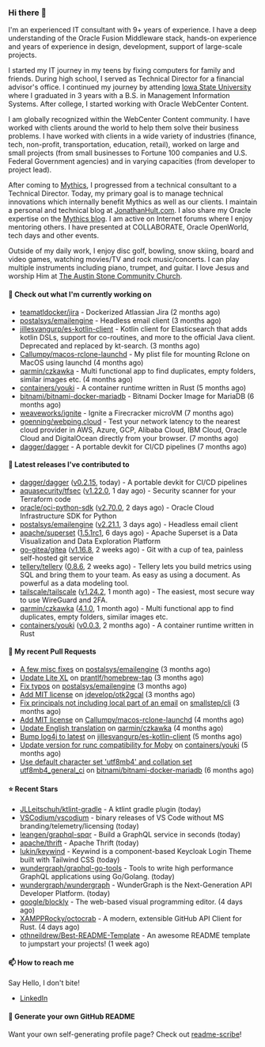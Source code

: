 ### Hi there 👋

I'm an experienced IT consultant with 9+ years of experience. I have a deep understanding of the Oracle Fusion Middleware stack, hands-on experience and years of experience in design, development, support of large-scale projects.

I started my IT journey in my teens by fixing computers for family and friends. During high school, I served as Technical Director for a financial advisor's office. I continued my journey by attending [Iowa State University](iastate.edu) where I graduated in 3 years with a B.S. in Management Information Systems. After college, I started working with Oracle WebCenter Content.

I am globally recognized within the WebCenter Content community. I have worked with clients around the world to help them solve their business problems. I have worked with clients in a wide variety of industries (finance, tech, non-profit, transportation, education, retail), worked on large and small projects (from small businesses to Fortune 100 companies and U.S. Federal Government agencies) and in varying capacities (from developer to project lead).

After coming to [Mythics](https://www.mythics.com/), I progressed from a technical consultant to a Technical Director. Today, my primary goal is to manage technical innovations which internally benefit Mythics as well as our clients. I maintain a personal and technical blog at [JonathanHult.com](https://jonathanhult.com). I also share my Oracle expertise on the [Mythics blog](https://www.mythics.com/about/blog/). I am active on Internet forums where I enjoy mentoring others. I have presented at COLLABORATE, Oracle OpenWorld, tech days and other events.

Outside of my daily work, I enjoy disc golf, bowling, snow skiing, board and video games, watching movies/TV and rock music/concerts. I can play multiple instruments including piano, trumpet, and guitar. I love Jesus and worship Him at [The Austin Stone Community Church](https://austinstone.org/).

#### 👷 Check out what I'm currently working on

- [teamatldocker/jira](https://github.com/teamatldocker/jira) - Dockerized Atlassian Jira (2 months ago)
- [postalsys/emailengine](https://github.com/postalsys/emailengine) - Headless email client (3 months ago)
- [jillesvangurp/es-kotlin-client](https://github.com/jillesvangurp/es-kotlin-client) - Kotlin client for Elasticsearch that adds kotlin DSLs, support for co-routines, and more to the official Java client. Deprecated and replaced by kt-search. (3 months ago)
- [Callumpy/macos-rclone-launchd](https://github.com/Callumpy/macos-rclone-launchd) - My plist file for mounting Rclone on MacOS using launchd (4 months ago)
- [qarmin/czkawka](https://github.com/qarmin/czkawka) - Multi functional app to find duplicates, empty folders, similar images etc. (4 months ago)
- [containers/youki](https://github.com/containers/youki) - A container runtime written in Rust (5 months ago)
- [bitnami/bitnami-docker-mariadb](https://github.com/bitnami/bitnami-docker-mariadb) - Bitnami Docker Image for MariaDB (6 months ago)
- [weaveworks/ignite](https://github.com/weaveworks/ignite) - Ignite a Firecracker microVM (7 months ago)
- [goenning/webping.cloud](https://github.com/goenning/webping.cloud) - Test your network latency to the nearest cloud provider in AWS, Azure, GCP, Alibaba Cloud, IBM Cloud, Oracle Cloud and DigitalOcean directly from your browser. (7 months ago)
- [dagger/dagger](https://github.com/dagger/dagger) - A portable devkit for CI/CD pipelines (7 months ago)

#### 🔭 Latest releases I've contributed to

- [dagger/dagger](https://github.com/dagger/dagger) ([v0.2.15](https://github.com/dagger/dagger/releases/tag/v0.2.15), today) - A portable devkit for CI/CD pipelines
- [aquasecurity/tfsec](https://github.com/aquasecurity/tfsec) ([v1.22.0](https://github.com/aquasecurity/tfsec/releases/tag/v1.22.0), 1 day ago) - Security scanner for your Terraform code
- [oracle/oci-python-sdk](https://github.com/oracle/oci-python-sdk) ([v2.70.0](https://github.com/oracle/oci-python-sdk/releases/tag/v2.70.0), 2 days ago) - Oracle Cloud Infrastructure SDK for Python
- [postalsys/emailengine](https://github.com/postalsys/emailengine) ([v2.21.1](https://github.com/postalsys/emailengine/releases/tag/v2.21.1), 3 days ago) - Headless email client
- [apache/superset](https://github.com/apache/superset) ([1.5.1rc1](https://github.com/apache/superset/releases/tag/1.5.1rc1), 6 days ago) - Apache Superset is a Data Visualization and Data Exploration Platform
- [go-gitea/gitea](https://github.com/go-gitea/gitea) ([v1.16.8](https://github.com/go-gitea/gitea/releases/tag/v1.16.8), 2 weeks ago) - Git with a cup of tea, painless self-hosted git service
- [tellery/tellery](https://github.com/tellery/tellery) ([0.8.6](https://github.com/tellery/tellery/releases/tag/0.8.6), 2 weeks ago) - Tellery lets you build metrics using SQL and bring them to your team. As easy as using a document. As powerful as a data modeling tool.
- [tailscale/tailscale](https://github.com/tailscale/tailscale) ([v1.24.2](https://github.com/tailscale/tailscale/releases/tag/v1.24.2), 1 month ago) - The easiest, most secure way to use WireGuard and 2FA.
- [qarmin/czkawka](https://github.com/qarmin/czkawka) ([4.1.0](https://github.com/qarmin/czkawka/releases/tag/4.1.0), 1 month ago) - Multi functional app to find duplicates, empty folders, similar images etc.
- [containers/youki](https://github.com/containers/youki) ([v0.0.3](https://github.com/containers/youki/releases/tag/v0.0.3), 2 months ago) - A container runtime written in Rust

#### 🔨 My recent Pull Requests

- [A few misc fixes](https://github.com/postalsys/emailengine/pull/117) on [postalsys/emailengine](https://github.com/postalsys/emailengine) (3 months ago)
- [Update Lite XL](https://github.com/prantlf/homebrew-tap/pull/1) on [prantlf/homebrew-tap](https://github.com/prantlf/homebrew-tap) (3 months ago)
- [Fix typos](https://github.com/postalsys/emailengine/pull/112) on [postalsys/emailengine](https://github.com/postalsys/emailengine) (3 months ago)
- [Add MIT license](https://github.com/jdevelop/otk2gcal/pull/1) on [jdevelop/otk2gcal](https://github.com/jdevelop/otk2gcal) (3 months ago)
- [Fix principals not including local part of an email](https://github.com/smallstep/cli/pull/635) on [smallstep/cli](https://github.com/smallstep/cli) (3 months ago)
- [Add MIT license](https://github.com/Callumpy/macos-rclone-launchd/pull/1) on [Callumpy/macos-rclone-launchd](https://github.com/Callumpy/macos-rclone-launchd) (4 months ago)
- [Update English translation](https://github.com/qarmin/czkawka/pull/585) on [qarmin/czkawka](https://github.com/qarmin/czkawka) (4 months ago)
- [Bump log4j to latest](https://github.com/jillesvangurp/es-kotlin-client/pull/76) on [jillesvangurp/es-kotlin-client](https://github.com/jillesvangurp/es-kotlin-client) (5 months ago)
- [Update version for runc compatibility for Moby](https://github.com/containers/youki/pull/530) on [containers/youki](https://github.com/containers/youki) (5 months ago)
- [Use default character set &#39;utf8mb4&#39; and collation set utf8mb4_general_ci](https://github.com/bitnami/bitnami-docker-mariadb/pull/255) on [bitnami/bitnami-docker-mariadb](https://github.com/bitnami/bitnami-docker-mariadb) (6 months ago)

#### ⭐ Recent Stars

- [JLLeitschuh/ktlint-gradle](https://github.com/JLLeitschuh/ktlint-gradle) - A ktlint gradle plugin (today)
- [VSCodium/vscodium](https://github.com/VSCodium/vscodium) - binary releases of VS Code without MS branding/telemetry/licensing (today)
- [leangen/graphql-spqr](https://github.com/leangen/graphql-spqr) - Build a GraphQL service in seconds (today)
- [apache/thrift](https://github.com/apache/thrift) - Apache Thrift (today)
- [lukin/keywind](https://github.com/lukin/keywind) - Keywind is a component-based Keycloak Login Theme built with Tailwind CSS (today)
- [wundergraph/graphql-go-tools](https://github.com/wundergraph/graphql-go-tools) - Tools to write high performance GraphQL applications using Go/Golang. (today)
- [wundergraph/wundergraph](https://github.com/wundergraph/wundergraph) - WunderGraph is the Next-Generation API Developer Platform. (today)
- [google/blockly](https://github.com/google/blockly) - The web-based visual programming editor. (4 days ago)
- [XAMPPRocky/octocrab](https://github.com/XAMPPRocky/octocrab) - A modern, extensible GitHub API Client for Rust. (4 days ago)
- [othneildrew/Best-README-Template](https://github.com/othneildrew/Best-README-Template) - An awesome README template to jumpstart your projects!  (1 week ago)

#### 📫 How to reach me

Say Hello, I don't bite!

- [LinkedIn](https://www.linkedin.com/in/jonathanhult)

#### 📖 Generate your own GitHub README

Want your own self-generating profile page? Check out [readme-scribe](https://github.com/muesli/readme-scribe)!
